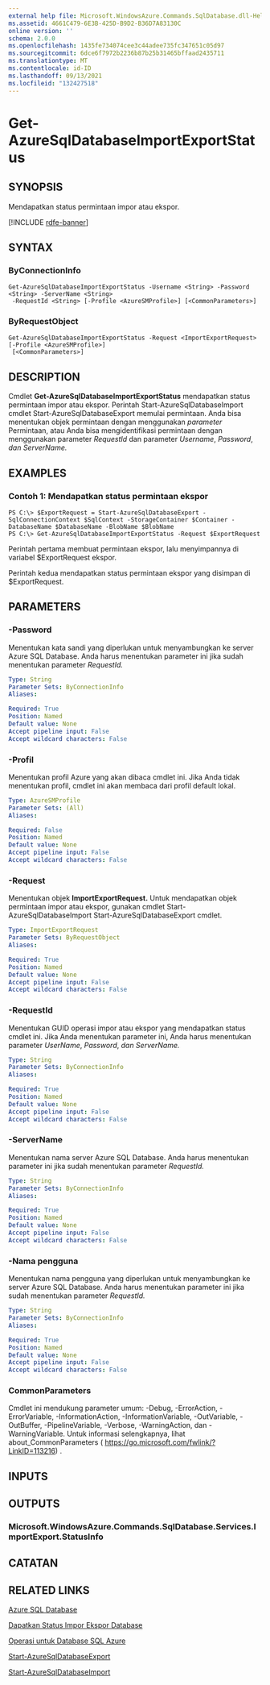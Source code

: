 ```yaml
---
external help file: Microsoft.WindowsAzure.Commands.SqlDatabase.dll-Help.xml
ms.assetid: 4661C479-6E3B-425D-B9D2-B36D7A83130C
online version: ''
schema: 2.0.0
ms.openlocfilehash: 1435fe734074cee3c44adee735fc347651c05d97
ms.sourcegitcommit: 6dce6f7972b2236b87b25b31465bffaad2435711
ms.translationtype: MT
ms.contentlocale: id-ID
ms.lasthandoff: 09/13/2021
ms.locfileid: "132427518"
---
```

# Get-AzureSqlDatabaseImportExportStatus

## SYNOPSIS
Mendapatkan status permintaan impor atau ekspor.

[!INCLUDE [rdfe-banner](../../includes/rdfe-banner.md)]

## SYNTAX

### ByConnectionInfo
```
Get-AzureSqlDatabaseImportExportStatus -Username <String> -Password <String> -ServerName <String>
 -RequestId <String> [-Profile <AzureSMProfile>] [<CommonParameters>]
```

### ByRequestObject
```
Get-AzureSqlDatabaseImportExportStatus -Request <ImportExportRequest> [-Profile <AzureSMProfile>]
 [<CommonParameters>]
```

## DESCRIPTION
Cmdlet **Get-AzureSqlDatabaseImportExportStatus** mendapatkan status permintaan impor atau ekspor.
Perintah Start-AzureSqlDatabaseImport cmdlet Start-AzureSqlDatabaseExport memulai permintaan.
Anda bisa menentukan objek permintaan dengan menggunakan *parameter* Permintaan, atau Anda bisa mengidentifikasi permintaan dengan menggunakan parameter *RequestId* dan parameter *Username*, *Password*, *dan ServerName.*

## EXAMPLES

### Contoh 1: Mendapatkan status permintaan ekspor
```
PS C:\> $ExportRequest = Start-AzureSqlDatabaseExport -SqlConnectionContext $SqlContext -StorageContainer $Container -DatabaseName $DatabaseName -BlobName $BlobName
PS C:\> Get-AzureSqlDatabaseImportExportStatus -Request $ExportRequest
```

Perintah pertama membuat permintaan ekspor, lalu menyimpannya di variabel $ExportRequest ekspor.

Perintah kedua mendapatkan status permintaan ekspor yang disimpan di $ExportRequest.

## PARAMETERS

### -Password
Menentukan kata sandi yang diperlukan untuk menyambungkan ke server Azure SQL Database.
Anda harus menentukan parameter ini jika sudah menentukan parameter *RequestId.*

```yaml
Type: String
Parameter Sets: ByConnectionInfo
Aliases: 

Required: True
Position: Named
Default value: None
Accept pipeline input: False
Accept wildcard characters: False
```

### -Profil
Menentukan profil Azure yang akan dibaca cmdlet ini.
Jika Anda tidak menentukan profil, cmdlet ini akan membaca dari profil default lokal.

```yaml
Type: AzureSMProfile
Parameter Sets: (All)
Aliases: 

Required: False
Position: Named
Default value: None
Accept pipeline input: False
Accept wildcard characters: False
```

### -Request
Menentukan objek **ImportExportRequest.**
Untuk mendapatkan objek permintaan impor atau ekspor, gunakan cmdlet Start-AzureSqlDatabaseImport Start-AzureSqlDatabaseExport cmdlet.

```yaml
Type: ImportExportRequest
Parameter Sets: ByRequestObject
Aliases: 

Required: True
Position: Named
Default value: None
Accept pipeline input: False
Accept wildcard characters: False
```

### -RequestId
Menentukan GUID operasi impor atau ekspor yang mendapatkan status cmdlet ini.
Jika Anda menentukan parameter ini, Anda harus menentukan parameter *UserName*, *Password*, *dan ServerName.*

```yaml
Type: String
Parameter Sets: ByConnectionInfo
Aliases: 

Required: True
Position: Named
Default value: None
Accept pipeline input: False
Accept wildcard characters: False
```

### -ServerName
Menentukan nama server Azure SQL Database.
Anda harus menentukan parameter ini jika sudah menentukan parameter *RequestId.*

```yaml
Type: String
Parameter Sets: ByConnectionInfo
Aliases: 

Required: True
Position: Named
Default value: None
Accept pipeline input: False
Accept wildcard characters: False
```

### -Nama pengguna
Menentukan nama pengguna yang diperlukan untuk menyambungkan ke server Azure SQL Database.
Anda harus menentukan parameter ini jika sudah menentukan parameter *RequestId.*

```yaml
Type: String
Parameter Sets: ByConnectionInfo
Aliases: 

Required: True
Position: Named
Default value: None
Accept pipeline input: False
Accept wildcard characters: False
```

### CommonParameters
Cmdlet ini mendukung parameter umum: -Debug, -ErrorAction, -ErrorVariable, -InformationAction, -InformationVariable, -OutVariable, -OutBuffer, -PipelineVariable, -Verbose, -WarningAction, dan -WarningVariable. Untuk informasi selengkapnya, lihat about_CommonParameters ( https://go.microsoft.com/fwlink/?LinkID=113216) .

## INPUTS

## OUTPUTS

### Microsoft.WindowsAzure.Commands.SqlDatabase.Services.ImportExport.StatusInfo

## CATATAN

## RELATED LINKS

[Azure SQL Database](https://azure.microsoft.com/en-us/services/sql-database/)

[Dapatkan Status Impor Ekspor Database](https://msdn.microsoft.com/en-us/library/azure/dn781289.aspx)

[Operasi untuk Database SQL Azure](https://msdn.microsoft.com/en-us/library/azure/dn505719.aspx)

[Start-AzureSqlDatabaseExport](./Start-AzureSqlDatabaseExport.md)

[Start-AzureSqlDatabaseImport](./Start-AzureSqlDatabaseImport.md)


